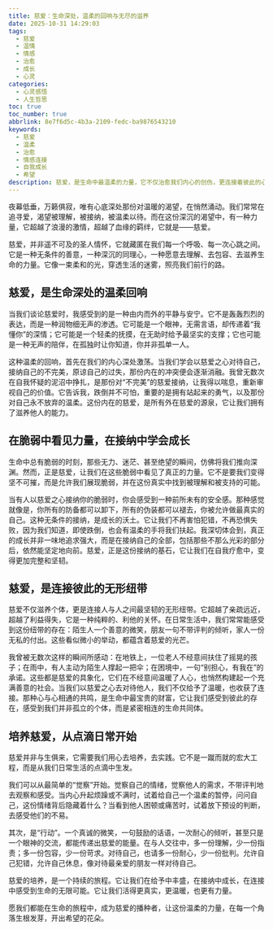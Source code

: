 ```yaml
---
title: 慈爱：生命深处，温柔的回响与无尽的滋养
date: 2025-10-31 14:29:03
tags:
  - 慈爱
  - 温情
  - 情感
  - 治愈
  - 成长
  - 心灵
categories:
  - 心灵感悟
  - 人生哲思
toc: true
toc_number: true
abbrlink: 8e7f6d5c-4b3a-2109-fedc-ba9876543210
keywords:
  - 慈爱
  - 温柔
  - 治愈
  - 情感连接
  - 自我成长
  - 希望
description: 慈爱，是生命中最温柔的力量，它不仅治愈我们内心的创伤，更连接着彼此的心灵。这篇文章将带你深入感受慈爱的真谛，如何在脆弱中发现力量，在日常点滴中滋养这份无私的爱，最终活出充满温暖与希望的人生。
---
```


夜幕低垂，万籁俱寂，唯有心底深处那份对温暖的渴望，在悄然涌动。我们常常在追寻爱，渴望被理解，被接纳，被温柔以待。而在这份深沉的渴望中，有一种力量，它超越了浪漫的激情，超越了血缘的羁绊，它就是——慈爱。

慈爱，并非遥不可及的圣人情怀，它就藏匿在我们每一个呼吸、每一次心跳之间。它是一种无条件的善意，一种深沉的同理心，一种愿意去理解、去包容、去滋养生命的力量。它像一束柔和的光，穿透生活的迷雾，照亮我们前行的路。

## 慈爱，是生命深处的温柔回响

当我们谈论慈爱时，我感受到的是一种由内而外的平静与安宁。它不是轰轰烈烈的表达，而是一种润物细无声的渗透。它可能是一个眼神，无需言语，却传递着“我懂你”的深情；它可能是一个轻柔的抚摸，在无助时给予最坚实的支撑；它也可能是一种无声的陪伴，在孤独时让你知道，你并非孤单一人。

这种温柔的回响，首先在我们的内心深处激荡。当我们学会以慈爱之心对待自己，接纳自己的不完美，原谅自己的过失，那份内在的冲突便会逐渐消融。我曾无数次在自我怀疑的泥沼中挣扎，是那份对“不完美”的慈爱接纳，让我得以喘息，重新审视自己的价值。它告诉我，跌倒并不可怕，重要的是拥有站起来的勇气，以及那份对自己永不放弃的温柔。这份内在的慈爱，是所有外在慈爱的源泉，它让我们拥有了滋养他人的能力。

## 在脆弱中看见力量，在接纳中学会成长

生命中总有脆弱的时刻，那些无力、迷茫、甚至绝望的瞬间，仿佛将我们推向深渊。然而，正是慈爱，让我们在这些脆弱中看见了真正的力量。它不是要我们变得坚不可摧，而是允许我们展现脆弱，并在这份真实中找到被理解和被支持的可能。

当有人以慈爱之心接纳你的脆弱时，你会感受到一种前所未有的安全感。那种感觉就像是，你所有的防备都可以卸下，所有的伪装都可以褪去，你被允许做最真实的自己。这种无条件的接纳，是成长的沃土。它让我们不再害怕犯错，不再恐惧失败，因为我们知道，即使跌倒，也会有温柔的手将我们扶起。我深切体会到，真正的成长并非一味地追求强大，而是在接纳自己的全部，包括那些不那么光彩的部分后，依然能坚定地向前。慈爱，正是这份接纳的基石，它让我们在自我疗愈中，变得更加完整和坚韧。

## 慈爱，是连接彼此的无形纽带

慈爱不仅滋养个体，更是连接人与人之间最坚韧的无形纽带。它超越了亲疏远近，超越了利益得失，它是一种纯粹的、利他的关怀。在日常生活中，我们常常能感受到这份纽带的存在：陌生人一个善意的微笑，朋友一句不带评判的倾听，家人一份无私的付出。这些看似微小的举动，都蕴含着慈爱的光芒。

我曾被无数次这样的瞬间所感动：在地铁上，一位老人不经意间扶住了摇晃的孩子；在雨中，有人主动为陌生人撑起一把伞；在困境中，一句“别担心，有我在”的承诺。这些都是慈爱的具象化，它们在不经意间温暖了人心，也悄然构建起一个充满善意的社会。当我们以慈爱之心去对待他人，我们不仅给予了温暖，也收获了连接。那种心与心相通的共鸣，是生命中最宝贵的财富，它让我们感受到彼此的存在，感受到我们并非孤立的个体，而是紧密相连的生命共同体。

## 培养慈爱，从点滴日常开始

慈爱并非与生俱来，它需要我们用心去培养，去实践。它不是一蹴而就的宏大工程，而是从我们日常生活的点滴中生发。

我们可以从最简单的“觉察”开始。觉察自己的情绪，觉察他人的需求，不带评判地去观察和感受。当内心升起烦躁或不满时，试着给自己一个温柔的暂停，问问自己，这份情绪背后隐藏着什么？当看到他人困顿或痛苦时，试着放下预设的判断，去感受他们的不易。

其次，是“行动”。一个真诚的微笑，一句鼓励的话语，一次耐心的倾听，甚至只是一个眼神的交流，都能传递出慈爱的能量。在与人交往中，多一份理解，少一份指责；多一份包容，少一份苛求。对待自己，也请多一份耐心，少一份批判。允许自己犯错，允许自己休息，像对待最亲爱的朋友一样对待自己。

慈爱的培养，是一个持续的旅程。它让我们在给予中丰盛，在接纳中成长，在连接中感受到生命的无限可能。它让我们活得更真实，更温暖，也更有力量。

愿我们都能在生命的旅程中，成为慈爱的播种者，让这份温柔的力量，在每一个角落生根发芽，开出希望的花朵。